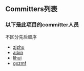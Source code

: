 ## Committers列表

### 以下是此项目的committer人员
不区分先后顺序

- [zjzhu](https://gitcode.com/appproject)
- [aibin](https://gitcode.com/binai)
- [lihui](https://gitcode.com/lihui868)
- [gxzmf](https://gitcode.com/gxzmf)